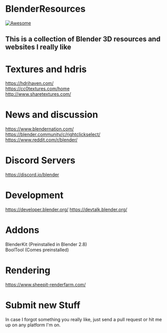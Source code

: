 # BlenderResources
[![Awesome](https://awesome.re/badge.svg)](https://awesome.re)
## This is a collection of Blender 3D resources and websites I really like

# Textures and hdris
https://hdrihaven.com/  
https://cc0textures.com/home  
http://www.sharetextures.com/  

# News and discussion
https://www.blendernation.com/  
https://blender.community/c/rightclickselect/
https://www.reddit.com/r/blender/

# Discord Servers
https://discord.io/blender

# Development
https://developer.blender.org/
https://devtalk.blender.org/

# Addons

BlenderKit (Preinstalled in Blender 2.8)  
BoolTool (Comes preinstalled)

# Rendering
https://www.sheepit-renderfarm.com/

# Submit new Stuff
In case I forgot something you really like, just send a pull request or hit me up on any platform I'm on. 
